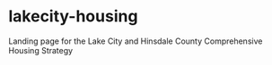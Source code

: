 # lakecity-housing
Landing page for the Lake City and Hinsdale County Comprehensive Housing Strategy

